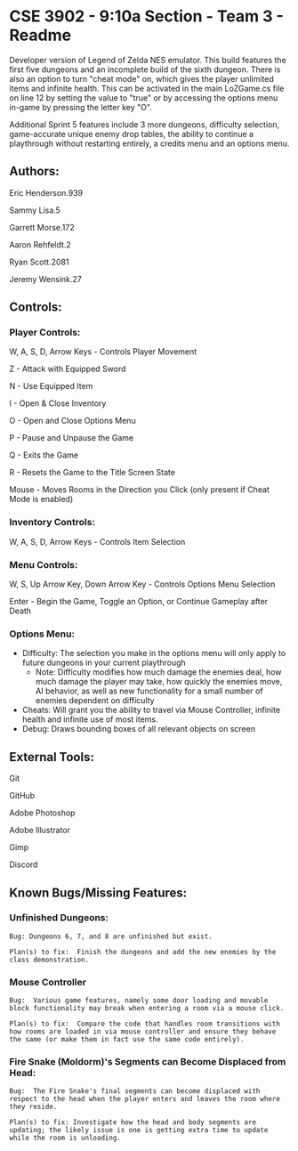 # CSE 3902 - 9:10a Section - Team 3 - Readme

Developer version of Legend of Zelda NES emulator.  This build features the first five dungeons and an incomplete build of the sixth dungeon.  There is also an option to turn "cheat mode" on, which gives the player unlimited items and infinite health.  This can be activated in the main LoZGame.cs file on line 12 by setting the value to "true" or by accessing the options menu in-game by pressing the letter key "O".

Additional Sprint 5 features include 3 more dungeons, difficulty selection, game-accurate unique enemy drop tables, the ability to continue a playthrough without restarting entirely, a credits menu and an options menu.

## Authors:
Eric Henderson.939

Sammy Lisa.5

Garrett Morse.172

Aaron Rehfeldt.2

Ryan Scott.2081

Jeremy Wensink.27


## Controls:
### Player Controls:
W, A, S, D, Arrow Keys - Controls Player Movement

Z - Attack with Equipped Sword

N - Use Equipped Item

I - Open & Close Inventory

O - Open and Close Options Menu

P - Pause and Unpause the Game

Q - Exits the Game

R - Resets the Game to the Title Screen State

Mouse - Moves Rooms in the Direction you Click (only present if Cheat Mode is enabled)

### Inventory Controls:
W, A, S, D, Arrow Keys - Controls Item Selection

### Menu Controls:
W, S, Up Arrow Key, Down Arrow Key - Controls Options Menu Selection

Enter - Begin the Game, Toggle an Option, or Continue Gameplay after Death

### Options Menu:

- Difficulty: The selection you make in the options menu will only apply to future dungeons in your current playthrough
    - Note: Difficulty modifies how much damage the enemies deal, how much damage the player may take, how quickly the enemies move, AI behavior, as well as new functionality for a small number of enemies dependent on difficulty
- Cheats: Will grant you the ability to travel via Mouse Controller, infinite health and infinite use of most items.
- Debug: Draws bounding boxes of all relevant objects on screen

## External Tools:
Git

GitHub

Adobe Photoshop

Adobe Illustrator

Gimp

Discord


## Known Bugs/Missing Features:
### Unfinished Dungeons:
    Bug: Dungeons 6, 7, and 8 are unfinished but exist.

    Plan(s) to fix:  Finish the dungeons and add the new enemies by the class demonstration.

### Mouse Controller
    Bug:  Various game features, namely some door loading and movable block functionality may break when entering a room via a mouse click.

    Plan(s) to fix:  Compare the code that handles room transitions with how rooms are loaded in via mouse controller and ensure they behave the same (or make them in fact use the same code entirely).

### Fire Snake (Moldorm)'s Segments can Become Displaced from Head:
    Bug:  The Fire Snake's final segments can become displaced with respect to the head when the player enters and leaves the room where they reside.

    Plan(s) to fix: Investigate how the head and body segments are updating; the likely issue is one is getting extra time to update while the room is unloading.
